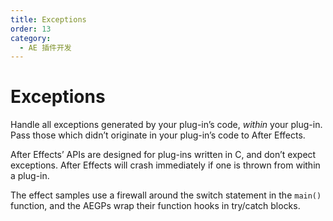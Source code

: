 ```yaml
---
title: Exceptions
order: 13
category:
  - AE 插件开发
---
```


# Exceptions

Handle all exceptions generated by your plug-in’s code, _within_ your plug-in. Pass those which didn’t originate in your plug-in’s code to After Effects.

After Effects’ APIs are designed for plug-ins written in C, and don’t expect exceptions. After Effects will crash immediately if one is thrown from within a plug-in.

The effect samples use a firewall around the switch statement in the `main()` function, and the AEGPs wrap their function hooks in try/catch blocks.
